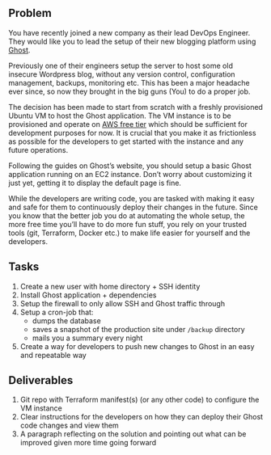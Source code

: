
## Problem

You have recently joined a new company as their lead DevOps Engineer. They would like you to lead the setup of their new blogging platform using [Ghost](https://ghost.org/docs).

Previously one of their engineers setup the server to host some old insecure Wordpress blog, without any version control, configuration management, backups, monitoring etc. This has been a major headache ever since, so now they brought in the big guns (You) to do a proper job.

The decision has been made to start from scratch with a freshly provisioned Ubuntu VM to host the Ghost application. The VM instance is to be provisioned and operate on [AWS free tier](https://aws.amazon.com/free/) which should be sufficient for development purposes for now. It is crucial that you make it as frictionless as possible for the developers to get started with the instance and any future operations.

Following the guides on Ghost’s website, you should setup a basic Ghost application running on an EC2 instance. Don’t worry about customizing it just yet, getting it to display the default page is fine.

While the developers are writing code, you are tasked with making it easy and safe for them to continuously deploy their changes in the future. Since you know that the better job you do at automating the whole setup, the more free time you’ll have to do more fun stuff, you rely on your trusted tools (git, Terraform, Docker etc.) to make life easier for yourself and the developers.

## Tasks

1. Create a new user with home directory + SSH identity
2. Install Ghost application + dependencies
3. Setup the firewall to only allow SSH and Ghost traffic through
4. Setup a cron-job that:
    * dumps the database
    * saves a snapshot of the production site under `/backup` directory
    * mails you a summary every night
5. Create a way for developers to push new changes to Ghost in an easy and repeatable way

## Deliverables

1. Git repo with Terraform manifest(s) (or any other code) to configure the VM instance
2. Clear instructions for the developers on how they can deploy their Ghost code changes and view them
3. A paragraph reflecting on the solution and pointing out what can be improved given more time going forward
